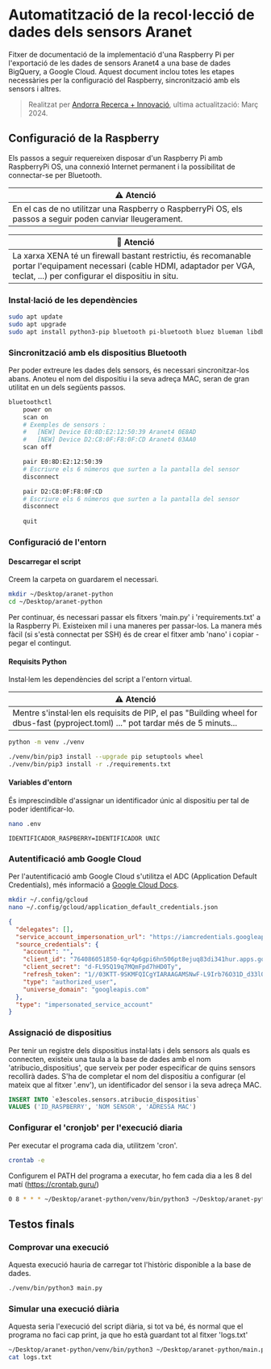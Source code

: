 # Automatització de la recol·lecció de dades dels sensors Aranet

Fitxer de documentació de la implementació d'una Raspberry Pi per l'exportació de les dades de sensors Aranet4 a una base de dades BigQuery, a Google Cloud. Aquest document inclou totes les etapes necessàries per la configuració del Raspberry, sincronització amb els sensors i altres.

> Realitzat per [Andorra Recerca + Innovació](https://ari.ad), ultima actualització: Març 2024.


## Configuració de la Raspberry

Els passos a seguir requereixen disposar d'un Raspberry Pi amb RaspberryPi OS, una connexió Internet permanent i la possibilitat de connectar-se per Bluetooth.


| ⚠️ Atenció  | 
|------------|
| En el cas de no utilitzar una Raspberry o RaspberryPi OS, els passos a seguir poden canviar lleugerament. |


| 🛑 Atenció  |
|-------------|
| La xarxa XENA té un firewall bastant restrictiu, és recomanable portar l'equipament necessari (cable HDMI, adaptador per VGA, teclat, ...) per configurar el dispositiu in situ. |


### Instal·lació de les dependències

```bash
sudo apt update
sudo apt upgrade
sudo apt install python3-pip bluetooth pi-bluetooth bluez blueman libdbus-1-dev libdbus-glib-1-dev
```

### Sincronització amb els dispositius Bluetooth

Per poder extreure les dades dels sensors, és necessari sincronitzar-los abans. Anoteu el nom del dispositiu i la seva adreça MAC, seran de gran utilitat en un dels següents passos.

```bash
bluetoothctl
    power on
    scan on
    # Exemples de sensors :
    #   [NEW] Device E0:8D:E2:12:50:39 Aranet4 0E8AD
    #   [NEW] Device D2:C8:0F:F8:0F:CD Aranet4 03AA0
    scan off

    pair E0:8D:E2:12:50:39
    # Escriure els 6 números que surten a la pantalla del sensor
    disconnect

    pair D2:C8:0F:F8:0F:CD
    # Escriure els 6 números que surten a la pantalla del sensor
    disconnect
    
    quit
```

### Configuració de l'entorn

#### Descarregar el script

Creem la carpeta on guardarem el necessari.

```bash
mkdir ~/Desktop/aranet-python
cd ~/Desktop/aranet-python
```

Per continuar, és necessari passar els fitxers 'main.py' i 'requirements.txt' a la Raspberry Pi. Existeixen mil i una maneres per passar-los. La manera més fàcil (si s'està connectat per SSH) és de crear el fitxer amb 'nano' i copiar - pegar el contingut.


#### Requisits Python

Instal·lem les dependències del script a l'entorn virtual.

| ⚠️ Atenció  | 
|------------|
| Mentre s'instal·len els requisits de PIP, el pas "Building wheel for dbus-fast (pyproject.toml) ..." pot tardar més de 5 minuts... |

```bash
python -m venv ./venv

./venv/bin/pip3 install --upgrade pip setuptools wheel
./venv/bin/pip3 install -r ./requirements.txt
```

#### Variables d'entorn

És imprescindible d'assignar un identificador únic al dispositiu per tal de poder identificar-lo.

```bash
nano .env
```

```env
IDENTIFICADOR_RASPBERRY=IDENTIFICADOR UNIC
```

### Autentificació amb Google Cloud

Per l'autentificació amb Google Cloud s'utilitza el ADC (Application Default Credentials), més informació a [Google Cloud Docs](https://cloud.google.com/docs/authentication/provide-credentials-adc).

```bash
mkdir ~/.config/gcloud
nano ~/.config/gcloud/application_default_credentials.json
```

```json
{
  "delegates": [],
  "service_account_impersonation_url": "https://iamcredentials.googleapis.com/v1/projects/-/serviceAccounts/raspberry-sensors-aranet@e3escoles.iam.gserviceaccount.com:generateAccessToken",
  "source_credentials": {
    "account": "",
    "client_id": "764086051850-6qr4p6gpi6hn506pt8ejuq83di341hur.apps.googleusercontent.com",
    "client_secret": "d-FL95Q19q7MQmFpd7hHD0Ty",
    "refresh_token": "1//03KTT-9SKMFQICgYIARAAGAMSNwF-L9Irb76O31D_d33lQGiXfthwNRkURZRdrNraR7MqSiy1Tzcl0RrSEBu0mLf1BF2XVdqphLA",
    "type": "authorized_user",
    "universe_domain": "googleapis.com"
  },
  "type": "impersonated_service_account"
}
```

### Assignació de dispositius

Per tenir un registre dels dispositius instal·lats i dels sensors als quals es connecten, existeix una taula a la base de dades amb el nom 'atribucio_dispositius', que serveix per poder especificar de quins sensors recollirà dades. S'ha de completar el nom del dispositiu a configurar (el mateix que al fitxer '.env'), un identificador del sensor i la seva adreça MAC.

```sql
INSERT INTO `e3escoles.sensors.atribucio_dispositius`
VALUES ('ID_RASPBERRY', 'NOM SENSOR', 'ADRESSA MAC')
```

### Configurar el 'cronjob' per l'execució diaria

Per executar el programa cada dia, utilitzem 'cron'.

```bash
crontab -e
```

Configurem el PATH del programa a executar, ho fem cada dia a les 8 del matí (https://crontab.guru/)

```bash
0 8 * * * ~/Desktop/aranet-python/venv/bin/python3 ~/Desktop/aranet-python/main.py >> ~/Desktop/aranet-python/logs.txt
```

## Testos finals

### Comprovar una execució

Aquesta execució hauria de carregar tot l'històric disponible a la base de dades.

```bash
./venv/bin/python3 main.py
```

### Simular una execució diària

Aquesta seria l'execució del script diària, si tot va bé, és normal que el programa no faci cap print, ja que ho està guardant tot al fitxer 'logs.txt'

```bash
~/Desktop/aranet-python/venv/bin/python3 ~/Desktop/aranet-python/main.py >> ~/Desktop/aranet-python/logs.txt
cat logs.txt
```